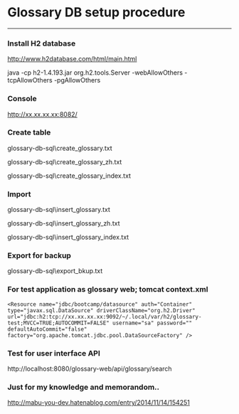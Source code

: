 # Glossary DB setup procedure

---


### Install H2 database

http://www.h2database.com/html/main.html

java -cp h2-1.4.193.jar org.h2.tools.Server -webAllowOthers -tcpAllowOthers -pgAllowOthers


### Console

http://xx.xx.xx.xx:8082/


### Create table

glossary-db-sql\create_glossary.txt

glossary-db-sql\create_glossary_zh.txt

glossary-db-sql\create_glossary_index.txt



### Import 

glossary-db-sql\insert_glossary.txt

glossary-db-sql\insert_glossary_zh.txt

glossary-db-sql\insert_glossary_index.txt



### Export for backup

glossary-db-sql\export_bkup.txt




### For test application as glossary web; tomcat context.xml

`<Resource name="jdbc/bootcamp/datasource" auth="Container" type="javax.sql.DataSource"
    driverClassName="org.h2.Driver"
	url="jdbc:h2:tcp://xx.xx.xx.xx:9092/~/.local/var/h2/glossary-test;MVCC=TRUE;AUTOCOMMIT=FALSE"
	username="sa" password="" defaultAutoCommit="false"
	factory="org.apache.tomcat.jdbc.pool.DataSourceFactory" />`




### Test for user interface API

http://localhost:8080/glossary-web/api/glossary/search



### Just for my knowledge and memorandom..

http://mabu-you-dev.hatenablog.com/entry/2014/11/14/154251

